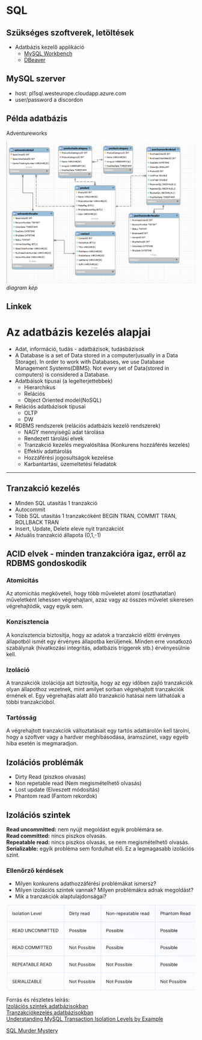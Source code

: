 # SQL 

## Szükséges szoftverek, letöltések  
- Adatbázis kezelő applikáció
    * [MySQL Workbench](https://www.mysql.com/products/workbench/)
    * [DBeaver](https://dbeaver.io/)

## MySQL szerver  
- host: pl1sql.westeurope.cloudapp.azure.com
- user/password a discordon

## Példa adatbázis  
Adventureworks 

![image1](/.pics/awdiag1.png)
*diagram kép*

## Linkek 

# Az adatbázis kezelés alapjai  
- Adat, információ, tudás - adatbázisok, tudásbázisok
- A Database is a set of Data stored in a computer(usually in a Data Storage). In order to work with Databases, we use Database Management Systems(DBMS). Not every set of Data(stored in computers) is considered a Database.
- Adatbáisok típusai (a legelterjettebbek)
    * Hierarchikus
    * Relációs 
    * Object Oriented model(NoSQL)  
- Relációs adatbázisok típusai  
    * OLTP
    * DW  
- RDBMS rendszerek (relációs adatbázis kezelő rendszerek)
    * NAGY mennyiségű adat tárolása
    * Rendezett tárolási elvek
    * Tranzakció kezelés megvalósítása (Konkurens hozzáférés kezelés)
    * Effektív adattárolás
    * Hozzáférési jogosultságok kezelése
    * Karbantartási, üzemeltetési feladatok 

---  

## Tranzakció kezelés

* Minden SQL utasítás 1 tranzakció
* Autocommit
* Több SQL utasítás 1 tranzakcóként BEGIN TRAN, COMMIT TRAN, ROLLBACK TRAN
* Insert, Update, Delete eleve nyit tranzakciót
* Aktuális tranzakció állapota (0,1,-1)

## ACID elvek - minden tranzakcióra igaz, erről az RDBMS gondoskodik

### Atomicitás
Az atomicitás megköveteli, hogy több műveletet atomi (oszthatatlan) műveletként lehessen végrehajtani, azaz vagy az összes művelet sikeresen végrehajtódik, vagy egyik sem.  

### Konzisztencia
A konzisztencia biztosítja, hogy az adatok a tranzakció előtti érvényes állapotból ismét egy érvényes állapotba kerüljenek. Minden erre vonatkozó szabálynak (hivatkozási integritás, adatbázis triggerek stb.) érvényesülnie kell.  

### Izoláció
A tranzakciók izolációja azt biztosítja, hogy az egy időben zajló tranzakciók olyan állapothoz vezetnek, mint amilyet sorban végrehajtott tranzakciók érnének el. Egy végrehajtás alatt álló tranzakció hatásai nem láthatóak a többi tranzakcióból.  

### Tartósság
A végrehajtott tranzakciók változtatásait egy tartós adattárolón kell tárolni, hogy a szoftver vagy a hardver meghibásodása, áramszünet, vagy egyéb hiba esetén is megmaradjon.  

## Izolációs problémák

* Dirty Read (piszkos olvasás) 
* Non repetable read (Nem megismételhető olvasás)
* Lost update (Elveszett módosítás)
* Phantom read (Fantom rekordok)

## Izolációs szintek

**Read uncommitted:** nem nyújt megoldást egyik problémára se.  
**Read committed:** nincs piszkos olvasás.  
**Repeatable read:** nincs piszkos olvasás, se nem megismételhető olvasás.  
**Serializable:** egyik probléma sem fordulhat elő. Ez a legmagasabb izolációs szint. 

### Ellenőrző kérdések
* Milyen konkurens adathozzáférési problémákat ismersz?
* Milyen izolációs szintek vannak? Milyen problémákra adnak megoldást?
* Mik a tranzakciók alaptulajdonságai?


![image1](/.pics/isolationlevels.png)  

Forrás és részletes leírás:  
[Izolációs szintek adatbázisokban](http://javagyik.blogspot.com/2011/03/izolacios-szintek-adatbazisokban.html)  
[Tranzakciókezelés adatbázisokban](https://bmeviauac01.github.io/adatvezerelt/jegyzet/transactions/)   
[Understanding MySQL Transaction Isolation Levels by Example](https://medium.com/analytics-vidhya/understanding-mysql-transaction-isolation-levels-by-example-1d56fce66b3d)  
  
[SQL Murder Mystery](https://mystery.knightlab.com/)